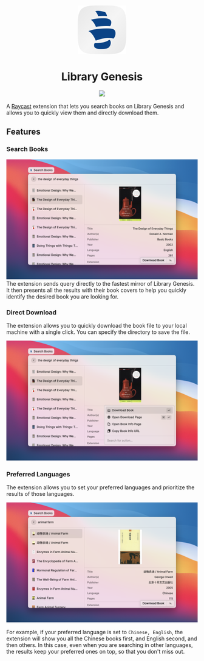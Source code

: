 <p align="center">
  <img src="./assets/command-icon.png" height="128">
  <h1 align="center">Library Genesis</h1>
</p>

<p align="center">
  <a title="Install Library Genesis Raycast Extension" href="https://www.raycast.com/yz3440/library-genesis#install">
    <img height="64" style="height: 64px" src="https://assets.raycast.com/yz3440/library-genesis/install_button@2x.png">
  </a>
</p>

A [Raycast](https://raycast.com/) extension that lets you search books on Library Genesis and allows you to quickly view them and directly download them.

## Features

### Search Books

![Screencast](./metadata/library-genesis-1.png)
The extension sends query directly to the fastest mirror of Library Genesis. It then presents all the results with their book covers to help you quickly identify the desired book you are looking for.

### Direct Download

The extension allows you to quickly download the book file to your local machine with a single click. You can specify the directory to save the file.

![Screencast](./metadata/library-genesis-2.png)

### Preferred Languages

The extension allows you to set your preferred languages and prioritize the results of those languages.

![Screencast](./metadata/library-genesis-3.png)

For example, if your preferred language is set to `Chinese, English`, the extension will show you all the Chinese books first, and English second, and then others. In this case, even when you are searching in other languages, the results keep your preferred ones on top, so that you don't miss out.

